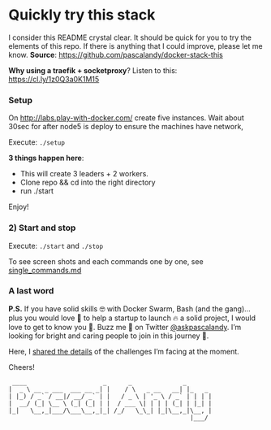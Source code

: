 # Quickly try this stack

I consider this README crystal clear. It should be quick for you to try the elements of this repo. If there is anything that I could improve, please let me know. **Source**: https://github.com/pascalandy/docker-stack-this

**Why using a traefik + socketproxy**?
Listen to this: https://cl.ly/1z0Q3a0K1M15

### Setup

On http://labs.play-with-docker.com/ create five instances.
Wait about 30sec for after node5 is deploy to ensure the machines have network,

Execute: `./setup`

**3 things happen here**:
- This will create 3 leaders + 2 workers.
- Clone repo && cd into the right directory
- run ./start

Enjoy!

### 2) Start and stop

Execute: `./start` and `./stop`

To see screen shots and each commands one by one, see [single_commands.md](https://github.com/pascalandy/docker-stack-this/blob/master/traefik-haproxy/single_commands.md)

### A last word

**P.S.** If you have solid skills 🤓 with Docker Swarm, Bash (and the gang)… plus you would love 💚 to help a startup to launch 🔥 a solid project, I would love to get to know you 🍻. Buzz me 👋 on Twitter [@askpascalandy](https://twitter.com/askpascalandy). I’m looking for bright and caring people to join in this journey 🌇.

Here, I [shared the details](http://firepress.org/blog/technical-challenges-we-are-facing-now/) of the challenges I’m facing at the moment.

Cheers!

```
 ____                     _      _              _
|  _ \ __ _ ___  ___ __ _| |    / \   _ __   __| |_   _
| |_) / _` / __|/ __/ _` | |   / _ \ | '_ \ / _` | | | |
|  __/ (_| \__ \ (_| (_| | |  / ___ \| | | | (_| | |_| |
|_|   \__,_|___/\___\__,_|_| /_/   \_\_| |_|\__,_|\__, |
                                                  |___/
```

